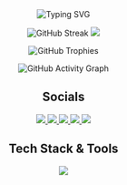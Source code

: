 <!-- Dynamic Header -->
<div align="center">
  <img src="https://readme-typing-svg.vercel.app/?lines=AI+%7C+FULL+STACK+%7C+CLOUD+%7C+DEVOPS&center=true&size=27&color=fe8019&width=600&height=50&font=Fira%20Code&weight=600&pause=1000&random=false" alt="Typing SVG" />
</div>

<!-- GitHub Stats Cards -->
<p align="center">
  <img src="https://github-readme-streak-stats.herokuapp.com/?user=arjunsaxaena&theme=gruvbox&hide_border=true&line_height=27" alt="GitHub Streak" />
  <img src="https://github-readme-stats.vercel.app/api/top-langs/?username=arjunsaxaena&layout=compact&theme=gruvbox&hide_border=true" />
</p>

<!-- GitHub Trophies -->
<p align="center">
  <img src="https://github-profile-trophy.vercel.app/?username=arjunsaxaena&theme=gruvbox&no-frame=true&no-bg=false&margin-w=4&row=1&column=6" alt="GitHub Trophies" />
</p>

<!-- Fun Animated Elements -->
<p align="center">
  <img src="https://github-readme-activity-graph.vercel.app/graph?username=arjunsaxaena&theme=gruvbox&hide_border=true&area=true" alt="GitHub Activity Graph" />
</p>

<h2 align="center">Socials</h2>

<p align="center">
  <a href="mailto:arjunsaxena04@gmail.com">
    <img src="https://img.shields.io/badge/Gmail-D14836?style=for-the-badge&logo=gmail&logoColor=white" />
  </a>
  <a href="https://leetcode.com/arjunsaxena" target="_blank">
    <img src="https://img.shields.io/badge/LeetCode-FFA116?style=for-the-badge&logo=leetcode&logoColor=black" />
  </a>
  <a href="https://instagram.com/arjunsaxaena" target="_blank">
    <img src="https://img.shields.io/badge/Instagram-E4405F?style=for-the-badge&logo=instagram&logoColor=white" />
  </a>
  <a href="https://kaggle.com/arjunsaxena09" target="_blank">
    <img src="https://img.shields.io/badge/Kaggle-20BEFF?style=for-the-badge&logo=kaggle&logoColor=white" />
  </a>
  <a href="https://codesandbox.io/u/arjunsaxaena" target="_blank">
    <img src="https://img.shields.io/badge/CodeSandbox-151515?style=for-the-badge&logo=codesandbox&logoColor=white" />
  </a>
</p>

<div align="center">
  <h2>Tech Stack & Tools</h2>
  <img src="https://skillicons.dev/icons?i=linux,bash,kali,neovim,python,go,cpp,react,fastapi,flask,opencv,tensorflow,pytorch,sklearn,aws,gcp,firebase,azure,supabase,vercel,docker,kubernetes,git,github,githubactions,gitlab,postgres,mongodb,redis,rabbitmq,jenkins,kafka" />
</div>


<!-- ![snake gif](https://github.com/arjunsaxaena/arjunsaxaena/blob/main/dist/github-contribution-grid-snake.svg) -->
